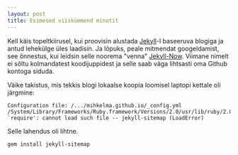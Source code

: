 ```yaml
---
layout: post
title: Esimesed viiskümmend minutit
---
```


Kell käis topeltkiirusel, kui proovisin alustada [Jekyll](https://github.com/jekyll/jekyll)-l baseeruva blogiga ja antud lehekülge üles laadisin. Ja lõpuks, peale mitmendat googeldamist, see õnnestus, kui leidsin  selle noorema "venna" [Jekyll-Now](https://github.com/barryclark/jekyll-now). Viimane nimelt ei sõltu kolmandatest koodijuppidest ja selle saab väga lihtsasti oma Github kontoga siduda.

Väike takistus, mis tekkis blogi lokaalse koopia loomisel laptopi kettale oli järgmine:

```
Configuration file: /.../mihkelma.github.io/_config.yml
/System/Library/Frameworks/Ruby.framework/Versions/2.0/usr/lib/ruby/2.0.0/rubygems/core_ext/kernel_require.rb:55:in `require': cannot load such file -- jekyll-sitemap (LoadError)
```

Selle lahendus oli lihtne.
```
gem install jekyll-sitemap
```


